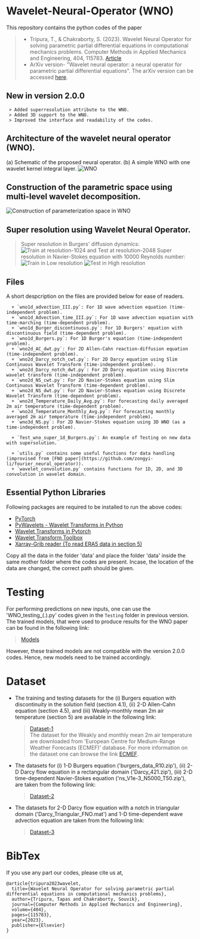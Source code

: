 # Wavelet-Neural-Operator (WNO)
This repository contains the python codes of the paper 
  > + Tripura, T., & Chakraborty, S. (2023). Wavelet Neural Operator for solving parametric partial differential equations in computational mechanics problems. Computer Methods in Applied Mechanics and Engineering, 404, 115783. [Article](https://doi.org/10.1016/j.cma.2022.115783)
  > + ArXiv version- "Wavelet neural operator: a neural operator for parametric partial differential equations". The arXiv version can be accessed [here](https://arxiv.org/abs/2205.02191).

## New in version 2.0.0
```
 > Added superresolution attribute to the WNO.
 > Added 3D support to the WNO.
 > Improved the interface and readability of the codes.
```

## Architecture of the wavelet neural operator (WNO). 
(a) Schematic of the proposed neural operator. (b) A simple WNO with one wavelet kernel integral layer. 
![WNO](/Github_page_images/WNN.png)

## Construction of the parametric space using multi-level wavelet decomposition.
![Construction of parameterization space in WNO](/Github_page_images/WNN_parameter.png)

## Super resolution using Wavelet Neural Operator.
  > Super resolution in Burgers' diffusion dynamics:
  ![Train at resolution-1024 and Test at resolution-2048](/Github_page_images/Burgers_prediction.png)
  > Super resolution in Navier-Stokes equation with 10000 Reynolds number:
  ![Train in Low resolution](/Github_page_images/Animation_ns_64_3d_1e-4.gif)
  ![Test in High resolution](/Github_page_images/Animation_ns_256_3d_1e-4.gif)

## Files
A short despcription on the files are provided below for ease of readers.
```
  + `wno1d_advection_III.py`: For 1D wave advection equation (time-independent problem).
  + `wno1d_Advection_time_III.py`: For 1D wave advection equation with time-marching (time-dependent problem).
  + `wno1d_Burger_discontinuous.py`: For 1D Burgers' equation with discontinuous field (time-dependent problem).
  + `wno1d_Burgers.py`: For 1D Burger's equation (time-independent problem).
  + `wno2d_AC_dwt.py`: For 2D Allen-Cahn reaction-diffusion equation (time-independent problem).
  + `wno2d_Darcy_notch_cwt.py`: For 2D Darcy equation using Slim Continuous Wavelet Transform (time-independent problem).
  + `wno2d_Darcy_notch_dwt.py`: For 2D Darcy equation using Discrete wavelet transform (time-independent problem).
  + `wno2d_NS_cwt.py`: For 2D Navier-Stokes equation using Slim Continuous Wavelet Transform (time-dependent problem).
  + `wno2d_NS_dwt.py`: For 2D Navier-Stokes equation using Discrete Wavelet Transform (time-dependent problem).
  + `wno2d_Temperature_Daily_Avg.py`: For forecasting daily averaged 2m air temperature (time-dependent problem).
  + `wno2d_Temperature_Monthly_Avg.py`: For forecasting monthly averaged 2m air temperature (time-independent problem).
  + `wno3d_NS.py`: For 2D Navier-Stokes equation using 3D WNO (as a time-independent problem).

  + `Test_wno_super_1d_Burgers.py`: An example of Testing on new data with supersolution.
  
  + `utils.py` contains some useful functions for data handling (improvised from [FNO paper](https://github.com/zongyi-li/fourier_neural_operator)).
  + `wavelet_convolution.py` contains functions for 1D, 2D, and 3D convolution in wavelet domain.
```

## Essential Python Libraries
Following packages are required to be installed to run the above codes:
  + [PyTorch](https://pytorch.org/)
  + [PyWavelets - Wavelet Transforms in Python](https://pywavelets.readthedocs.io/en/latest/)
  + [Wavelet Transforms in Pytorch](https://github.com/fbcotter/pytorch_wavelets)
  + [Wavelet Transform Toolbox](https://github.com/v0lta/PyTorch-Wavelet-Toolbox)
  + [Xarray-Grib reader (To read ERA5 data in section 5)](https://docs.xarray.dev/en/stable/getting-started-guide/installing.html?highlight=install)

Copy all the data in the folder 'data' and place the folder 'data' inside the same mother folder where the codes are present.	Incase, the location of the data are changed, the correct path should be given.

# Testing
For performing predictions on new inputs, one can use the 'WNO_testing_(.).py' codes given in the `Testing` folder in previous version. The trained models, that were used to produce results for the WNO paper can be found in the following link:
  > [Models](https://drive.google.com/drive/folders/1scfrpChQ1wqFu8VAyieoSrdgHYCbrT6T?usp=sharing)

However, these trained models are not compatible with the version 2.0.0 codes. Hence, new models need to be trained accordingly.

# Dataset
  + The training and testing datasets for the (i) Burgers equation with discontinuity in the solution field (section 4.1), (ii) 2-D Allen-Cahn equation (section 4.5), and (iii) Weakly-monthly mean 2m air temperature (section 5) are available in the following link:
    > [Dataset-1](https://drive.google.com/drive/folders/1scfrpChQ1wqFu8VAyieoSrdgHYCbrT6T?usp=sharing) \
The dataset for the Weakly and monthly mean 2m air temperature are downloaded from 'European Centre for Medium-Range Weather Forecasts (ECMEF)' database. For more information on the dataset one can browse the link 
    [ECMEF](https://www.ecmwf.int/en/forecasts/datasets/browse-reanalysis-datasets).
  + The datasets for (i) 1-D Burgers equation ('burgers_data_R10.zip'), (ii) 2-D Darcy flow equation in a rectangular domain ('Darcy_421.zip'), (iii) 2-D time-dependent Navier-Stokes equation ('ns_V1e-3_N5000_T50.zip'), are taken from the following link:
    > [Dataset-2](https://drive.google.com/drive/folders/1UnbQh2WWc6knEHbLn-ZaXrKUZhp7pjt-)
  + The datasets for 2-D Darcy flow equation with a notch in triangular domain ('Darcy_Triangular_FNO.mat') and 1-D time-dependent wave advection equation are taken from the following link:
    > [Dataset-3](https://github.com/lu-group/deeponet-fno/tree/main/data)

# BibTex
If you use any part our codes, please cite us at,
```
@article{tripura2023wavelet,
  title={Wavelet Neural Operator for solving parametric partial differential equations in computational mechanics problems},
  author={Tripura, Tapas and Chakraborty, Souvik},
  journal={Computer Methods in Applied Mechanics and Engineering},
  volume={404},
  pages={115783},
  year={2023},
  publisher={Elsevier}
}
```
